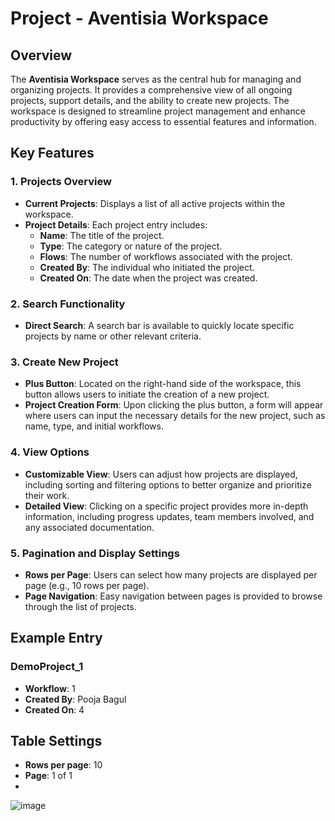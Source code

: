 # Project - Aventisia Workspace

## Overview
The **Aventisia Workspace** serves as the central hub for managing and organizing projects. It provides a comprehensive view of all ongoing projects, support details, and the ability to create new projects. The workspace is designed to streamline project management and enhance productivity by offering easy access to essential features and information.

## Key Features

### 1. **Projects Overview**
   - **Current Projects**: Displays a list of all active projects within the workspace.
   - **Project Details**: Each project entry includes:
     - **Name**: The title of the project.
     - **Type**: The category or nature of the project.
     - **Flows**: The number of workflows associated with the project.
     - **Created By**: The individual who initiated the project.
     - **Created On**: The date when the project was created.

### 2. **Search Functionality**
   - **Direct Search**: A search bar is available to quickly locate specific projects by name or other relevant criteria.

### 3. **Create New Project**
   - **Plus Button**: Located on the right-hand side of the workspace, this button allows users to initiate the creation of a new project.
   - **Project Creation Form**: Upon clicking the plus button, a form will appear where users can input the necessary details for the new project, such as name, type, and initial workflows.

### 4. **View Options**
   - **Customizable View**: Users can adjust how projects are displayed, including sorting and filtering options to better organize and prioritize their work.
   - **Detailed View**: Clicking on a specific project provides more in-depth information, including progress updates, team members involved, and any associated documentation.

### 5. **Pagination and Display Settings**
   - **Rows per Page**: Users can select how many projects are displayed per page (e.g., 10 rows per page).
   - **Page Navigation**: Easy navigation between pages is provided to browse through the list of projects.

## Example Entry

### DemoProject_1
- **Workflow**: 1
- **Created By**: Pooja Bagul
- **Created On**: 4

## Table Settings
- **Rows per page**: 10
- **Page**: 1 of 1
- 
![image](https://github.com/user-attachments/assets/1b181e3e-7b3e-4d64-b57e-36c8aa1640de)



